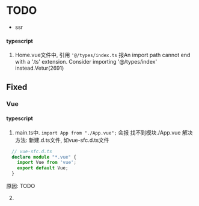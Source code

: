 # TODO

- ssr
#### typescript

1. Home.vue文件中, 引用 `'@/types/index.ts` 报An import path cannot end with a '.ts' extension. Consider importing '@/types/index' instead.Vetur(2691)


## Fixed

### Vue

#### typescript

1. main.ts中. `import App from "./App.vue";` 会报 找不到模块./App.vue
  解决方法: 新建.d.ts文件, 如vue-sfc.d.ts文件

  ```ts
    // vue-sfc.d.ts
    declare module "*.vue" {
      import Vue from 'vue';
      export default Vue;
    }
  ```

  原因:
    TODO

2. 